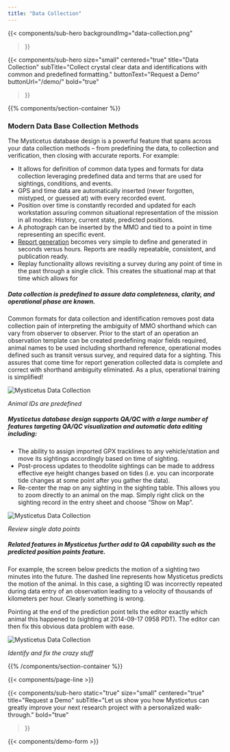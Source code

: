 ```yaml
---
title: "Data Collection"
---
```


{{< components/sub-hero
	backgroundImg="data-collection.png"
>}}

{{< components/sub-hero
	size="small"
	centered="true"
	title="Data Collection"
	subTitle="Collect crystal clear data and identifications with common and predefined formatting."
	buttonText="Request a Demo"
	buttonUrl="/demo/"
	bold="true"
>}}

{{% components/section-container %}}

### Modern Data Base Collection Methods

The Mysticetus database design is a powerful feature that spans across your data collection methods – from predefining the data, to collection and verification, then closing with accurate reports. For example:

* It allows for definition of common data types and formats for data collection leveraging predefined data and terms that are used for sightings, conditions, and events.
* GPS and time data are automatically inserted (never forgotten, mistyped, or guessed at) with every recorded event.
* Position over time is constantly recorded and updated for each workstation assuring common situational representation of the mission in all modes: History, current state, predicted positions.
* A photograph can be inserted by the MMO and tied to a point in time representing an specific event.
* [Report generation](/feature/reporting/) becomes very simple to define and generated in seconds versus hours. Reports are readily repeatable, consistent, and publication ready.
* Replay functionality allows revisiting a survey during any point of time in the past through a single click. This creates the situational map at that time which allows for

##### Data collection is predefined to assure data completeness, clarity, and operational phase are known.

Common formats for data collection and identification removes post data collection pain of interpreting the ambiguity of MMO shorthand which can vary from observer to observer. Prior to the start of an operation an observation template can be created predefining major fields required, animal names to be used including shorthand reference, operational modes defined such as transit versus survey, and required data for a sighting. This assures that come time for report generation collected data is complete and correct with shorthand ambiguity eliminated. As a plus, operational training is simplified!

![Mysticetus Data Collection](https://mysticetus.com/wp-content/uploads/2016/05/Mysticetus-data-sheet-image.png)

_Animal IDs are predefined_

##### Mysticetus database design supports QA/QC with a large number of features targeting QA/QC visualization and automatic data editing including:

* The ability to assign imported GPX tracklines to any vehicle/station and move its sightings accordingly based on time of sighting.
* Post-process updates to theodolite sightings can be made to address effective eye height changes based on tides (i.e. you can incorporate tide changes at some point after you gather the data).
* Re-center the map on any sighting in the sighting table. This allows you to zoom directly to an animal on the map. Simply right click on the sighting record in the entry sheet and choose “Show on Map”.

![Mysticetus Data Collection](https://mysticetus.blob.core.windows.net/web/QA%20features/QA%20recenter%20on%20map.png)

_Review single data points_

##### Related features in Mysticetus further add to QA capability such as the predicted position points feature.

For example, the screen below predicts the motion of a sighting two minutes into the future. The dashed line represents how Mysticetus predicts the motion of the animal. In this case, a sighting ID was incorrectly repeated during data entry of an observation leading to a velocity of thousands of kilometers per hour. Clearly something is wrong.

Pointing at the end of the prediction point tells the editor exactly which animal this happened to (sighting at 2014-09-17 0958 PDT). The editor can then fix this obvious data problem with ease.

![Mysticetus Data Collection](https://mysticetus.blob.core.windows.net/web/QA%20features/QA%20visually%20validate%20observation.png)

_Identify and fix the crazy stuff_

{{% /components/section-container %}}

{{< components/page-line >}}

{{< components/sub-hero
	static="true"
	size="small"
	centered="true"
	title="Request a Demo"
	subTitle="Let us show you how Mysticetus can greatly improve your next research project with a personalized walk-through."
	bold="true"
>}}

{{< components/demo-form >}}
